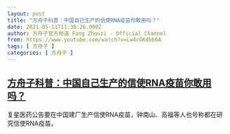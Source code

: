 ```yaml
---
layout: post
title: "方舟子科普：中国自己生产的信使RNA疫苗你敢用吗？"
date: 2021-05-11T11:30:26.000Z
author: 方舟子官方频道 Fang Zhouzi - Official Channel
from: https://www.youtube.com/watch?v=Lw4cGKdbb6A
tags: [ 方舟子 ]
categories: [ 方舟子 ]
---
```

<!--1620732626000-->
[方舟子科普：中国自己生产的信使RNA疫苗你敢用吗？](https://www.youtube.com/watch?v=Lw4cGKdbb6A)
------

<div>
复星医药公告要在中国建厂生产信使RNA疫苗，钟南山、高福等人也号称都在研究信使RNA疫苗。
</div>
